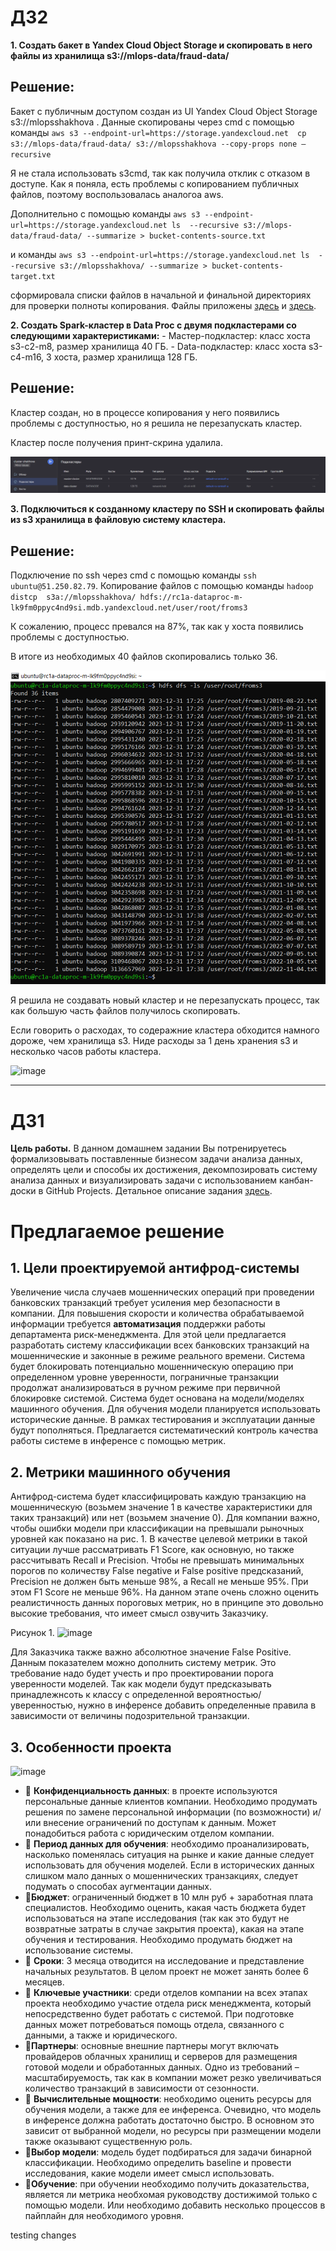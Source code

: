 # ДЗ2
**1. Создать бакет в Yandex Cloud Object Storage и скопировать в него файлы из хранилища s3://mlops-data/fraud-data/**

## Решение:
Бакет с публичным доступом создан из UI Yandex Cloud Object Storage s3://mlopsshakhova .
Данные скопированы через cmd с помощью команды ```aws s3 --endpoint-url=https://storage.yandexcloud.net  cp s3://mlops-data/fraud-data/ s3://mlopsshakhova --copy-props none –recursive```

Я не стала использовать s3cmd, так как получила отклик с отказом в доступе. Как я поняла, есть проблемы с копированием публичных файлов, поэтому воспользовалась аналогоа aws.

Дополнительно с помощью команды ```aws s3 --endpoint-url=https://storage.yandexcloud.net ls  --recursive s3://mlops-data/fraud-data/ --summarize > bucket-contents-source.txt```

и команды ```aws s3 --endpoint-url=https://storage.yandexcloud.net ls  --recursive s3://mlopsshakhova/ --summarize > bucket-contents-target.txt```

сформировала списки файлов в начальной и финальной директориях для проверки полноты копирования. Файлы приложены [здесь](https://github.com/shakhovak/MLOps_HW/blob/master/bucket-contents-source.txt) и [здесь](https://github.com/shakhovak/MLOps_HW/blob/master/bucket-contents-target.txt).

**2. Создать Spark-кластер в Data Proc с двумя подкластерами со следующими характеристиками:**
    - Мастер-подкластер: класс хоста s3-c2-m8, размер хранилища 40 ГБ.
    - Data-подкластер: класс хоста s3-c4-m16, 3 хоста, размер хранилища 128 ГБ.
    
## Решение:
Кластер создан, но в процессе копирования у него появились проблемы с доступностью, но я решила не перезапускать кластер.

Кластер после получения принт-скрина удалила.

![Alt text](image.png)

**3. Подключиться к созданному кластеру по SSH и скопировать файлы из s3 хранилища в файловую систему кластера.**

## Решение:
Подключение по ssh через cmd c помощью команды ```ssh ubuntu@51.250.82.79```.
Копирование файлов с помощью команды ```hadoop distcp  s3a://mlopsshakhova/ hdfs://rc1a-dataproc-m-lk9fm0ppyc4nd9si.mdb.yandexcloud.net/user/root/froms3```

К сожалению, процесс превался на 87%, так как у хоста появились проблемы с доступностью.

В итоге из необходимых 40 файлов скопировались только 36.

![Alt text](image-1.png)

Я решила не создавать новый кластер и не перезапускать процесс, так как большую часть файлов получилось скопировать.

Если говорить о расходах, то содеражние кластера обходится намного дороже, чем хранилища s3. Ниде расходы за 1 день хранения s3 и несколько часов работы кластера.

![image](https://github.com/shakhovak/MLOps_HW/assets/89096305/8e4476f9-f500-4ed0-8256-986da04be453)


<hr>

# ДЗ1
**Цель работы.** В данном домашнем задании Вы потренируетесь формализовывать поставленные бизнесом задачи анализа данных, определять цели
и способы их достижения, декомпозировать систему анализа данных и визуализировать задачи с использованием канбан-доски в GitHub Projects. Детальное описание задания [здесь](https://github.com/shakhovak/MLOps_HW/blob/master/HW1_desc.pdf).

# Предлагаемое решение
## 1.	Цели проектируемой антифрод-системы
Увеличение числа случаев мошеннических операций при проведении банковских транзакций требует усиления мер безопасности в компании. Для повышения скорости и количества обрабатываемой информации требуется **автоматизация** поддержки работы департамента риск-менеджмента. Для этой цели предлагается разработать систему классификации всех банковских транзакций на мошеннические и законные в режиме реального времени. Система будет блокировать потенциально мошенническую операцию при определенном уровне уверенности, пограничные транзакции продолжат анализироваться в ручном режиме при первичной блокировке системой. 
Система будет основана на модели/моделях машинного обучения. Для обучения модели планируется использовать исторические данные. В рамках тестирования и эксплуатации данные будут пополняться. Предлагается систематический контроль качества работы системе в инференсе с помощью метрик.


## 2.	Метрики машинного обучения
Антифрод-система будет классифицировать каждую транзакцию на мошенническую (возьмем значение 1 в качестве характеристики для таких транзакций) или нет (возьмем значение 0). Для компании важно, чтобы ошибки модели при классификации на превышали рыночных уровней как показано на рис. 1. В качестве целевой метрики в такой ситуации лучше рассматривать F1 Score, как основную, но также рассчитывать Recall и Precision. Чтобы не превышать минимальных порогов по количеству False negative и False positive предсказаний, Precision не должен быть меньше 98%, а Recall не меньше 95%. При этом F1 Score не меньше 96%. 
На данном этапе очень сложно оценить реалистичность данных пороговых метрик, но в принципе это довольно высокие требования, что имеет смысл озвучить Заказчику.

Рисунок 1.
![image](https://github.com/shakhovak/MLOps_HW/assets/89096305/1210674d-737c-4297-a461-492e73695e61)

Для Заказчика также важно абсолютное значение False Positive. Данным показателем можно дополнить систему метрик. Это требование надо будет учесть и про проектировании порога уверенности моделей. Так как модели будут предсказывать принадлежнсоть к классу с определенной вероятностью/уверенностью, нужно в инференсе добавить определенные правила в зависимости от величины подозрительной транзакции.

## 3.	Особенности проекта
![image](https://github.com/shakhovak/MLOps_HW/assets/89096305/561e6aaa-e773-4831-95ce-78ca2641d4c5)

- :pencil: **Конфиденциальность данных**: в проекте используются персональные данные клиентов компании. Необходимо продумать решения по замене персональной информации (по возможности) и/или внесение ограничений по доступам к данным. Может понадобиться работа с юридическим отделом компании.
- :pencil: **Период данных для обучения**: необходимо проанализировать, насколько поменялась ситуация на рынке и какие данные следует использовать для обучения моделей. Если в исторических данных слишком мало данных о мошеннических транзакциях, следует подумать о способах аугментации данных.
- :pencil:**Бюджет**: ограниченный бюджет в 10 млн руб + заработная плата специалистов. Необходимо оценить, какая часть бюджета будет использоваться на этапе исследования (так как это будут не возвратные затраты в случае закрытия проекта), какая на этапе обучения и тестирования. Необходимо продумать бюджет на использование системы.
- :pencil: **Сроки**: 3 месяца отводится на исследование и представление начальных результатов. В целом проект не может занять более 6 месяцев.
- :pencil: **Ключевые участники**: среди отделов компании на всех этапах проекта необходимо участие отдела риск менеджмента, который непосредственно будет работать с системой.
При подготовке данных может потребоваться помощь отдела, связанного с данными, а также и юридического. 
- :pencil:**Партнеры**: основные внешние партнеры могут включать провайдеров облачных хранилищ и серверов для размещения готовой модели и обработанных данных. Одно из требований – масштабируемость, так как в компании может резко увеличиваться количество транзакций в зависимости от сезонности.
- :pencil: **Вычислительные мощности**: необходимо оценить ресурсы для обучения модели, а также для ее инференса. Очевидно, что модель в инференсе должна работать достаточно быстро. В основном это зависит от выбранной модели, но ресурсы при размещении модели также оказывают существенную роль.
- :pencil:**Выбор модели**: модель будет подбираться для задачи бинарной классификации. Необходимо определить baseline и провести исследования, какие модели имеет смысл использовать. 
- :pencil:**Обучение**: при обучении необходимо получить доказательства, является ли метрика необхомая руководству достижимой только с помощью модели. Или необходимо добавить несколько процессов в пайплайн для необходимого уровня.

testing changes



